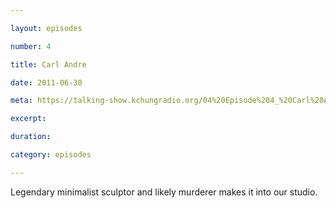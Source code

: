 ```yaml
---

layout: episodes

number: 4

title: Carl Andre

date: 2011-06-30

meta: https://talking-show.kchungradio.org/04%20Episode%204_%20Carl%20Andre.mp3

excerpt: 

duration: 

category: episodes

---
```


Legendary minimalist sculptor and likely murderer makes it into our studio. 

